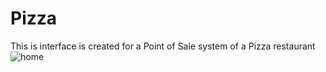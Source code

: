 # Pizza
This is interface is created for a Point of Sale system of a Pizza restaurant 
![home](https://github.com/XtianCLM/Pizza/assets/142290280/9478117c-5409-4504-9162-eb3363fe68bb)
